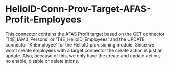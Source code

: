# HelloID-Conn-Prov-Target-AFAS-Profit-Employees
This connector contains the AFAS Profit target based on the GET connector 'T4E_IAM3_Persons' or 'T4E_HelloID_Employees' and the UPDATE connector 'KnEmployee' for the HelloID provisioning module.
Since we won't create employees with a target connector the create action is just an update.
Also, because of this, we only have the create and update action, no enable, disable or delete ations.
